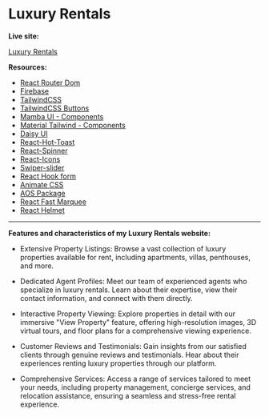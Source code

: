 # Luxury Rentals

__Live site:__

 [Luxury Rentals](https://assignment-9-d175c.web.app/)

**Resources:**

- [React Router Dom](https://reactrouter.com/en/main)
- [Firebase](https://firebase.google.com/)
- [TailwindCSS](https://tailwindcss.com/)
- [TailwindCSS Buttons](https://devdojo.com/tailwindcss/buttons)
- [Mamba UI - Components](https://mambaui.com/components)
- [Material Tailwind - Components](https://www.material-tailwind.com/)
- [Daisy UI](https://daisyui.com/)
- [React-Hot-Toast](https://react-hot-toast.com/)
- [React-Spinner](https://www.npmjs.com/package/react-spinners)
- [React-Icons](https://react-icons.github.io/react-icons/)
- [Swiper-slider](https://swiperjs.com/)
- [React Hook form](https://react-hook-form.com/)
- [Animate CSS](https://animate.style/)
- [AOS Package](https://michalsnik.github.io/aos/)
- [React Fast Marquee](www.react-fast-marquee.com)
- [React Helmet](https://www.npmjs.com/package/react-helmet)

______________________________________________________________________________________

**Features and characteristics of my Luxury Rentals website:**

- Extensive Property Listings: Browse a vast collection of luxury properties available for rent, including apartments, villas, penthouses, and more.

- Dedicated Agent Profiles: Meet our team of experienced agents who specialize in luxury rentals. Learn about their expertise, view their contact information, and connect with them directly.

- Interactive Property Viewing: Explore properties in detail with our immersive "View Property" feature, offering high-resolution images, 3D virtual tours, and floor plans for a comprehensive viewing experience.

- Customer Reviews and Testimonials: Gain insights from our satisfied clients through genuine reviews and testimonials. Hear about their experiences renting luxury properties through our platform.

- Comprehensive Services: Access a range of services tailored to meet your needs, including property management, concierge services, and relocation assistance, ensuring a seamless and stress-free rental experience.
